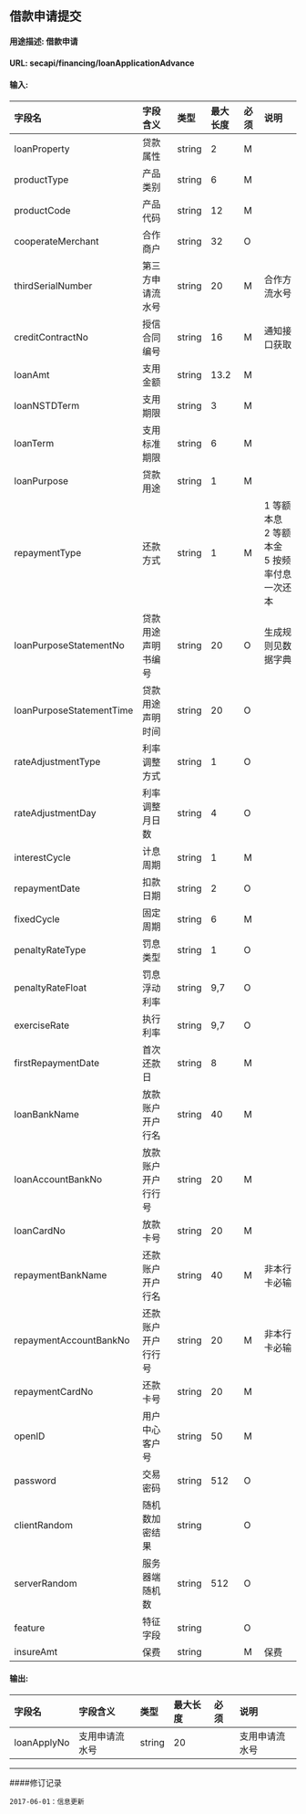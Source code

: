 ## 借款申请提交
#### 用途描述: 借款申请
#### URL:  secapi/financing/loanApplicationAdvance

#### 输入:
| 字段名                      | 字段含义      | 类型     | 最大长度 | 必须   | 说明                                |
| :----------------------- | :-------- | :----- | :--- | :--- | :-------------------------------- |
| loanProperty             | 贷款属性      | string | 2    | M    |                                   |
| productType              | 产品类别      | string | 6    | M    |                                   |
| productCode              | 产品代码      | string | 12   | M    |                                   |
| cooperateMerchant        | 合作商户      | string | 32   | O    |                                   |
| thirdSerialNumber        | 第三方申请流水号  | string | 20   | M    | 合作方流水号                            |
| creditContractNo         | 授信合同编号    | string | 16   | M    | 通知接口获取                            |
| loanAmt                  | 支用金额      | string | 13.2 | M    |                                   |
| loanNSTDTerm             | 支用期限      | string | 3    | M    |                                   |
| loanTerm                 | 支用标准期限    | string | 6    | M    |                                   |
| loanPurpose              | 贷款用途      | string | 1    | M    |                                   |
| repaymentType            | 还款方式      | string | 1    | M    | 1 等额本息<br> 2 等额本金<br> 5 按频率付息一次还本 |
| loanPurposeStatementNo   | 贷款用途声明书编号 | string | 20   | O    | 生成规则见数据字典                         |
| loanPurposeStatementTime | 贷款用途声明时间  | string | 20   | O    |                                   |
| rateAdjustmentType       | 利率调整方式    | string | 1    | O    |                                   |
| rateAdjustmentDay        | 利率调整月日数   | string | 4    | O    |                                   |
| interestCycle            | 计息周期      | string | 1    | M    |                                   |
| repaymentDate            | 扣款日期      | string | 2    | O    |                                   |
| fixedCycle               | 固定周期      | string | 6    | M    |                                   |
| penaltyRateType          | 罚息类型      | string | 1    | O    |                                   |
| penaltyRateFloat         | 罚息浮动利率    | string | 9,7  | O    |                                   |
| exerciseRate             | 执行利率      | string | 9,7  | O    |                                   |
| firstRepaymentDate       | 首次还款日     | string | 8    | M    |                                   |
| loanBankName             | 放款账户开户行名  | string | 40   | M    |                                   |
| loanAccountBankNo        | 放款账户开户行行号 | string | 20   | M    |                                   |
| loanCardNo               | 放款卡号      | string | 20   | M    |                                   |
| repaymentBankName        | 还款账户开户行名  | string | 40   | M    | 非本行卡必输                            |
| repaymentAccountBankNo   | 还款账户开户行行号 | string | 20   | M    | 非本行卡必输                            |
| repaymentCardNo          | 还款卡号      | string | 20   | M    |                                   |
| openID                   | 用户中心客户号   | string | 50   | M    |                                   |
| password                 | 交易密码      | string | 512  | O    |                                   |
| clientRandom             | 随机数加密结果   | string |      | O    |                                   |
| serverRandom             | 服务器端随机数   | string | 512  | O    |                                   |
| feature                  | 特征字段      | string |      | O    |                                   |
| insureAmt                | 保费        | string |      | M    | 保费                                |

#### 输出:
| 字段名         | 字段含义    | 类型     | 最大长度 | 必须   | 说明      |
| :---------- | :------ | :----- | :--- | :--- | :------ |
| loanApplyNo | 支用申请流水号 | string | 20   |      | 支用申请流水号 |


----
####修订记录
```
2017-06-01：信息更新

```
